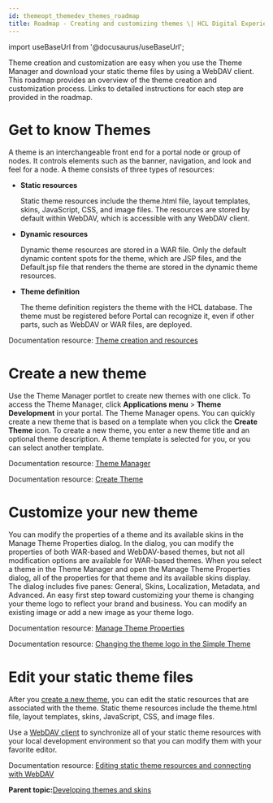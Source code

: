 ```yaml
---
id: themeopt_themedev_themes_roadmap
title: Roadmap - Creating and customizing themes \| HCL Digital Experience
---
```

import useBaseUrl from '@docusaurus/useBaseUrl';



Theme creation and customization are easy when you use the Theme Manager and download your static theme files by using a WebDAV client. This roadmap provides an overview of the theme creation and customization process. Links to detailed instructions for each step are provided in the roadmap.

# Get to know Themes

A theme is an interchangeable front end for a portal node or group of nodes. It controls elements such as the banner, navigation, and look and feel for a node. A theme consists of three types of resources:

-   **Static resources**

    Static theme resources include the theme.html file, layout templates, skins, JavaScript, CSS, and image files. The resources are stored by default within WebDAV, which is accessible with any WebDAV client.

-   **Dynamic resources**

    Dynamic theme resources are stored in a WAR file. Only the default dynamic content spots for the theme, which are JSP files, and the Default.jsp file that renders the theme are stored in the dynamic theme resources.

-   **Theme definition**

    The theme definition registers the theme with the HCL database. The theme must be registered before Portal can recognize it, even if other parts, such as WebDAV or WAR files, are deployed.


Documentation resource: [Theme creation and resources](themeopt_themedev_creation_and_resources.md#)

# Create a new theme

Use the Theme Manager portlet to create new themes with one click. To access the Theme Manager, click **Applications menu** \> **Theme Development** in your portal. The Theme Manager opens. You can quickly create a new theme that is based on a template when you click the **Create Theme** icon. To create a new theme, you enter a new theme title and an optional theme description. A theme template is selected for you, or you can select another template.

Documentation resource: [Theme Manager](themeopt_themedev_manager.md#)

Documentation resource: [Create Theme](themeopt_themedev_create.md#)

# Customize your new theme

You can modify the properties of a theme and its available skins in the Manage Theme Properties dialog. In the dialog, you can modify the properties of both WAR-based and WebDAV-based themes, but not all modification options are available for WAR-based themes. When you select a theme in the Theme Manager and open the Manage Theme Properties dialog, all of the properties for that theme and its available skins display. The dialog includes five panes: General, Skins, Localization, Metadata, and Advanced. An easy first step toward customizing your theme is changing your theme logo to reflect your brand and business. You can modify an existing image or add a new image as your theme logo.

Documentation resource: [Manage Theme Properties](themeopt_themedev_etp.md#)

Documentation resource: [Changing the theme logo in the Simple Theme](themeopt_themedev_changelogo_simpletheme.md#)

# Edit your static theme files

After you [create a new theme](themeopt_themedev_create.md), you can edit the static resources that are associated with the theme. Static theme resources include the theme.html file, layout templates, skins, JavaScript, CSS, and image files.

Use a [WebDAV client](../admin-system/webdav.md) to synchronize all of your static theme resources with your local development environment so that you can modify them with your favorite editor.

Documentation resource: [Editing static theme resources and connecting with WebDAV](themeopt_themedev_editing_static_resources.md#)

**Parent topic:**[Developing themes and skins](themeopt_themes.md)

